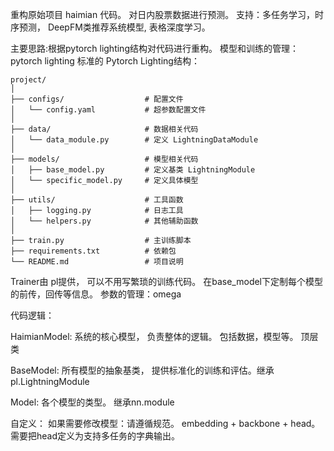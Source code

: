 重构原始项目 haimian 代码。 对日内股票数据进行预测。 
支持：多任务学习，时序预测， DeepFM类推荐系统模型, 表格深度学习。 


主要思路:根据pytorch lighting结构对代码进行重构。
模型和训练的管理： pytorch lighting 
标准的 Pytorch Lighting结构：
```
project/
│
├── configs/                  # 配置文件
│   └── config.yaml           # 超参数配置文件
│
├── data/                     # 数据相关代码
│   └── data_module.py        # 定义 LightningDataModule
│
├── models/                   # 模型相关代码
│   ├── base_model.py         # 定义基类 LightningModule
│   └── specific_model.py     # 定义具体模型
│
├── utils/                    # 工具函数
│   ├── logging.py            # 日志工具
│   └── helpers.py            # 其他辅助函数
│
├── train.py                  # 主训练脚本
├── requirements.txt          # 依赖包
└── README.md                 # 项目说明
```
Trainer由 pl提供， 可以不用写繁琐的训练代码。 在base_model下定制每个模型的前传，回传等信息。 
参数的管理：omega




代码逻辑： 

HaimianModel: 系统的核心模型， 负责整体的逻辑。 包括数据，模型等。 顶层类

BaseModel: 所有模型的抽象基类， 提供标准化的训练和评估。继承pl.LightningModule

Model: 各个模型的类型。 继承nn.module


自定义： 
如果需要修改模型：请遵循规范。 embedding + backbone + head。 需要把head定义为支持多任务的字典输出。 